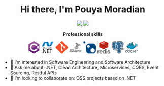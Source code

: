 <h1 align="center">Hi there, I'm Pouya Moradian</h1>

<p align="center">
 
  <a href="https://linkedin.com/in/PouyaMoradian" target="_blank">
    <img src="https://img.icons8.com/fluent/48/000000/linkedin.png" />
  </a>
  
  <a href="https://twitter.com/PouyaMoradian" target="_blank">
    <img src="https://img.icons8.com/fluent/48/000000/twitter.png" />
  </a>
  
</p>

<p align="center"> 
 <strong>
  Professional skills
  </strong>
</p>

<p align="center"> 
  <img src="https://raw.githubusercontent.com/devicons/devicon/master/icons/csharp/csharp-original.svg" alt="csharp" width="40" height="40" />
  <img src="https://raw.githubusercontent.com/devicons/devicon/master/icons/dot-net/dot-net-original-wordmark.svg" alt="dotnet" width="40" height="40" />
  <img src="https://raw.githubusercontent.com/devicons/devicon/master/icons/git/git-original.svg" alt="git" width="40" height="40" />
  <img src="https://raw.githubusercontent.com/devicons/devicon/master/icons/microsoftsqlserver/microsoftsqlserver-plain-wordmark.svg" alt="sqlServer" width="40" height="40" />
  <img src="https://raw.githubusercontent.com/devicons/devicon/master/icons/nuget/nuget-original.svg" alt="nuget" width="40" height="40" />
  <img src="https://raw.githubusercontent.com/devicons/devicon/master/icons/redis/redis-original-wordmark.svg" alt="redis" width="40" height="40" />
  <img src="https://raw.githubusercontent.com/devicons/devicon/master/icons/postgresql/postgresql-original.svg" alt="postgresql" width="40" height="40" />
  <img src="https://raw.githubusercontent.com/devicons/devicon/master/icons/docker/docker-original-wordmark.svg" alt="docker" width="40" height="40" />
</p>

- 👀 I’m interested in Software Engineering and Software Architecture
- 💬 Ask me about: .NET, Clean Architecture, Microservices, CQRS, Event Sourcing, Restful APIs
- 👯 I’m looking to collaborate on: OSS projects based on .NET

</br>
